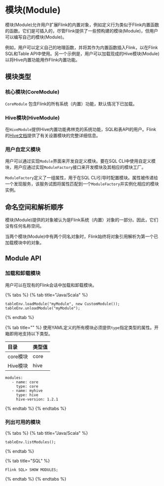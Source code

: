 # 模块\(Module\)

模块\(Module\)允许用户扩展Flink的内置对象，例如定义行为类似于Flink内置函数的函数。它们是可插入的，尽管Flink提供了一些预构建的模块\(Module\)，但用户可以编写自己的模块\(Module\)。

例如，用户可以定义自己的地理函数，并将其作为内置函数插入Flink，以在Flink SQL和Table API中使用。另一个示例是，用户可以加载现成的Hive模块\(Module\)以将Hive内置功能用作Flink内置功能。

## 模块类型

### 核心模块\(CoreModule\)

 `CoreModule` 包含Flink的所有系统（内置）功能，默认情况下已加载。

### Hive模块\(HiveModule\)

 在`HiveModule`提供Hive内置功能弗林克的系统功能，SQL和表API的用户。Flink的[Hive文档](https://ci.apache.org/projects/flink/flink-docs-release-1.10/dev/table/hive/hive_functions.html)提供了有关设置模块的完整详细信息。

### 用户自定义模块

用户可以通过实现`Module`界面来开发自定义模块。要在SQL CLI中使用自定义模块，用户应通过实现`ModuleFactory`接口来开发模块及其相应的模块工厂。

`ModuleFactory`定义了一组属性，用于在SQL CLI引导时配置模块。属性被传递给一个发现服务，该服务试图将属性匹配到一个`ModuleFactory`并实例化相应的模块实例。

## 命名空间和解析顺序

模块\(Module\)提供的对象被认为是Flink系统（内置）对象的一部分。因此，它们没有任何名称空间。

当两个模块\(Module\)中有两个同名对象时，Flink始终将对象引用解析为第一个已加载模块中的对象。

## Module API

### 加载和卸载模块

用户可以在现有的Flink会话中加载和卸载模块。

{% tabs %}
{% tab title="Java/Scala" %}
```text
tableEnv.loadModule("myModule", new CustomModule());
tableEnv.unloadModule("myModule");
```
{% endtab %}

{% tab title="" %}
 使用YAML定义的所有模块必须提供`type`指定类型的属性。开箱即用地支持以下类型。

| 目录 | 类型值 |
| :--- | :--- |
| core模块 | core |
| Hive模块 | hive |

```
modules:
   - name: core
     type: core
   - name: myhive
     type: hive
     hive-version: 1.2.1
```
{% endtab %}
{% endtabs %}

### 列出可用的模块

{% tabs %}
{% tab title="Java/Scala" %}
```text
tableEnv.listModules();
```
{% endtab %}

{% tab title="SQL" %}
```
Flink SQL> SHOW MODULES;
```
{% endtab %}
{% endtabs %}

